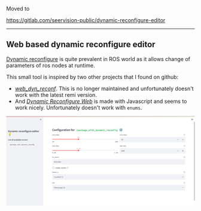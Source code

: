 Moved to 

https://gitlab.com/seervision-public/dynamic-reconfigure-editor

---

## Web based dynamic reconfigure editor

[Dynamic reconfigure](http://wiki.ros.org/dynamic_reconfigure) is quite prevalent in ROS world as it allows change of parameters of ros nodes at runtime.

This small tool is inspired by two other projects that I found on github:
* [_web_dyn_reconf_](https://github.com/awesomebytes/web_dyn_reconf). This is no longer maintained and unfortunately doesn't work with the latest remi version.
* And [_Dynamic Reconfigure Web_](https://github.com/nobleo/dynamic-reconfigure-web) is made with Javascript and seems to work nicely. Unfortunately doesn't work with `enums`.

![Screenshot](docs/screenshot.png "Screenshot")
